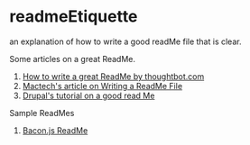# readmeEtiquette
an explanation of how to write a good readMe file that is clear.



Some articles on a great ReadMe.


 1. [How to write a great ReadMe by thoughtbot.com](https://robots.thoughtbot.com/how-to-write-a-great-readme)
 2. [Mactech's article on Writing a ReadMe File](http://www.mactech.com/articles/mactech/Vol.14/14.10/WritingAReadMeFile/index.html)
 3. [Drupal's tutorial on a good read Me ](https://www.drupal.org/node/2181737)



Sample ReadMes

 1. [Bacon.js ReadMe](https://github.com/baconjs/bacon.js)
